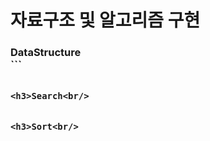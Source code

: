 # 자료구조 및 알고리즘 구현<br/>
<h3>DataStructure<br/>
```

```<br/>

<h3>Search<br/>
```

```

<h3>Sort<br/>
```

```
